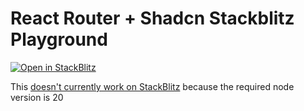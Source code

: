 # React Router + Shadcn Stackblitz Playground

[![Open in StackBlitz](https://developer.stackblitz.com/img/open_in_stackblitz.svg)](https://stackblitz.com/github/iloveitaly/react-router-shadcn-playground)

This [doesn't currently work on StackBlitz](https://github.com/stackblitz/webcontainer-core/issues/560#issuecomment-2611279611) because the required node version is 20